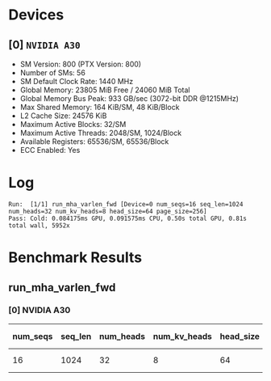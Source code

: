 # Devices

## [0] `NVIDIA A30`
* SM Version: 800 (PTX Version: 800)
* Number of SMs: 56
* SM Default Clock Rate: 1440 MHz
* Global Memory: 23805 MiB Free / 24060 MiB Total
* Global Memory Bus Peak: 933 GB/sec (3072-bit DDR @1215MHz)
* Max Shared Memory: 164 KiB/SM, 48 KiB/Block
* L2 Cache Size: 24576 KiB
* Maximum Active Blocks: 32/SM
* Maximum Active Threads: 2048/SM, 1024/Block
* Available Registers: 65536/SM, 65536/Block
* ECC Enabled: Yes

# Log

```
Run:  [1/1] run_mha_varlen_fwd [Device=0 num_seqs=16 seq_len=1024 num_heads=32 num_kv_heads=8 head_size=64 page_size=256]
Pass: Cold: 0.084175ms GPU, 0.091575ms CPU, 0.50s total GPU, 0.81s total wall, 5952x 
```

# Benchmark Results

## run_mha_varlen_fwd

### [0] NVIDIA A30

| num_seqs | seq_len | num_heads | num_kv_heads | head_size | page_size | Memory Reads | Memory Writes | Memory Usage | Tokens | Samples | CPU Time  | Noise  | GPU Time  | Noise  |  Elem/s  | GlobalMem BW | BWUtil |
|----------|---------|-----------|--------------|-----------|-----------|--------------|---------------|--------------|--------|---------|-----------|--------|-----------|--------|----------|--------------|--------|
|       16 |    1024 |        32 |            8 |        64 |       256 |   32.062 MiB |    64.000 KiB |       2048.1 |  16384 |   5952x | 91.575 us | 35.03% | 84.175 us | 25.86% | 194.641M | 400.182 GB/s | 42.89% |
